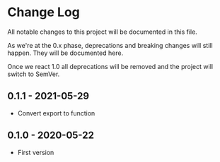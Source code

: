 # Change Log
All notable changes to this project will be documented in this file.

As we're at the 0.x phase, deprecations and breaking changes will still happen. They will be documented here.

Once we react 1.0 all deprecations will be removed and the project will switch to SemVer.

## 0.1.1 - 2021-05-29
- Convert export to function

## 0.1.0 - 2020-05-22
- First version
